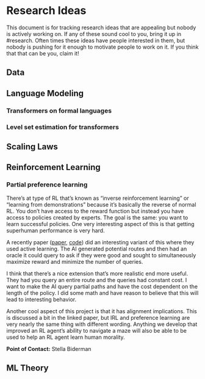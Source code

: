 # Research Ideas

This document is for tracking research ideas that are appealing but nobody is actively working on. If any of these sound cool to you, bring it up in #research. Often times these ideas have people interested in them, but nobody is pushing for it enough to motivate people to work on it. If you think that that can be you, claim it!

## Data

## Language Modeling

### Transformers on formal languages

### Level set estimation for transformers

## Scaling Laws

## Reinforcement Learning

### Partial preference learning

There’s at type of RL that’s known as “inverse reinforcement learning” or “learning from demonstrations” because it’s basically the reverse of normal RL. You don’t have access to the reward function but instead you have access to policies created by experts. The goal is the same: you want to learn successful policies. One very interesting aspect of this is that getting superhuman performance is very hard.

A recently paper ([paper](http://proceedings.mlr.press/v119/reddy20a/reddy20a.pdf), [code](https://github.com/rddy/ReQueST)) did an interesting variant of this where they used active learning. The AI generated potential routes and then had an oracle it could query to ask if they were good and sought to simultaneously maximize reward and minimize the number of queries.

I think that there’s a nice extension that’s more realistic end more useful. They had you query an entire route and the queries had constant cost. I want to make the AI query partial paths and have the cost dependent on the length of the policy. I did some math and have reason to believe that this will lead to interesting behavior.

Another cool aspect of this project is that it has alignment implications. This is discussed a bit in the linked paper, but IRL and preference learning are very nearly the same thing with different wording. Anything we develop that improved an RL agent’s ability to navigate a maze will also be able to be used to help an RL agent learn human morality.

**Point of Contact:** Stella Biderman

## ML Theory
